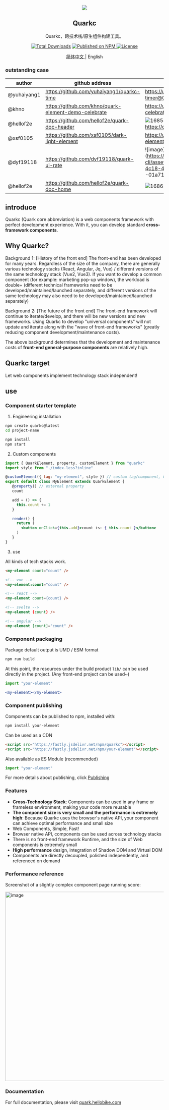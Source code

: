 
<p align="center">
  <a href="https://quark.hellobike.com/">
    <img src="https://github.com/hellof2e/quark-core/assets/14307551/5968d0ed-6d60-4b13-b05b-1e9ba30a5708" >
  </a>
</p>
<h2 align="center"> Quarkc </h2>
<div align="center">

Quarkc，跨技术栈/原生组件构建工具。

</div>

<p align="center">
  <a href="https://www.npmjs.com/package/quarkc"><img src="https://img.shields.io/npm/dt/quarkc.svg" alt="Total Downloads"></a>
  <a href="https://www.npmjs.com/package/quarkc">
    <img src="https://img.shields.io/npm/v/quarkc.svg" alt="Published on NPM">
  </a>
  <a href="https://github.com/hellof2e/quark-core/blob/main/LICENSE"><img src="https://img.shields.io/npm/l/quark-core.svg" alt="License"></a>
</p>


<p align="center">
  <a href="https://github.com/hellof2e/quark-design/blob/main/README.md">
    简体中文
  </a>
  <span> | English </span>
</p>

### outstanding case

| author | github address | screenshot / link
| ---- | ---- | ----- |
| @yuhaiyang1 | https://github.com/yuhaiyang1/quarkc-time | https://unpkg.com/quark-timer@0.0.2/demo.html |
| @khno | https://github.com/khno/quark-element-demo-celebrate | https://unpkg.com/quarkc-demo-celebrate@latest/demo.html |
| @hellof2e | https://github.com/hellof2e/quark-doc-header | ![1685501041275](https://github.com/hellof2e/quark-core/assets/14307551/24dd5626-e6a9-452c-9c95-c2cdb8891573 ) https://quark.hellobike.com/#/ |
| @xsf0105 | https://github.com/xsf0105/dark-light-element | https://unpkg.com/dark-light-element@latest/demo.html |
| @dyf19118 | https://github.com/dyf19118/quark-ui-rate | ![image](https://github.com/hellof2e/quark-cli/assets/14307551/e11e6c49-4c18-4bca-adc3 -01a7198ab2e2) |
| @hellof2e | https://github.com/hellof2e/quark-doc-home | ![1686575964690](https://github.com/hellof2e/quark-core/assets/14307551/9618427c-916b-4dfd-b28b-0e8e0f6ce744 ) |


## introduce

Quarkc (Quark core abbreviation) is a web components framework with perfect development experience. With it, you can develop standard **cross-framework components**.

## Why Quarkc?

Background 1: [History of the front end]
The front-end has been developed for many years. Regardless of the size of the company, there are generally various technology stacks (React, Angular, Jq, Vue) / different versions of the same technology stack (Vue2, Vue3). If you want to develop a common component (for example: marketing pop-up window), the workload is double+ (different technical frameworks need to be developed/maintained/launched separately, and different versions of the same technology may also need to be developed/maintained/launched separately)

Background 2: [The future of the front end]
The front-end framework will continue to iterate/develop, and there will be new versions and new frameworks. Using Quarkc to develop "universal components" will not update and iterate along with the "wave of front-end frameworks" (greatly reducing component development/maintenance costs).

The above background determines that the development and maintenance costs of **front-end general-purpose components** are relatively high.

## Quarkc target

Let web components implement technology stack independent!

## use

### Component starter template

1. Engineering installation
```bash
npm create quarkc@latest
cd project-name

npm install
npm start
```

2. Custom components
```jsx
import { QuarkElement, property, customElement } from "quarkc"
import style from "./index.less?inline"

@customElement({ tag: "my-element", style }) // custom tag/component, CSS
export default class MyElement extends QuarkElement {
   @property() // external property
   count

   add = () => {
     this.count += 1
   }

   render() {
     return (
       <button onClick={this.add}>count is: { this.count }</button>
     )
   }
}
```

3. use

All kinds of tech stacks work.
```html
<my-element count="count" />

<!-- vue -->
<my-element:count="count" />

<!-- react -->
<my-element count={count} />

<!-- svelte -->
<my-element {count} />

<!-- angular -->
<my-element [count]="count" />
```

### Component packaging

Package default output is UMD / ESM format

```bash
npm run build
```

At this point, the resources under the build product `lib/` can be used directly in the project. (Any front-end project can be used~)

```jsx
import "your-element"

<my-element></my-element>
```

### Component publishing

Components can be published to npm, installed with:

```bash
npm install your-element
```

Can be used as a CDN

```html
<script src="https://fastly.jsdelivr.net/npm/quarkc"></script>
<script src="https://fastly.jsdelivr.net/npm/your-element"></script>
```

Also available as ES Module (recommended)
```js
import "your-element"
```

For more details about publishing, click [Publishing](https://quark.hellobike.com/#/zh-CN/docs/publishing)

### Features

* **Cross-Technology Stack**: Components can be used in any frame or frameless environment, making your code more reusable
* **The component size is very small and the performance is extremely high**: Because Quarkc uses the browser's native API, your component can achieve optimal performance and small size
* Web Components, Simple, Fast!
* Browser native API, components can be used across technology stacks
* There is no front-end framework Runtime, and the size of Web components is extremely small
* **High performance** design, integration of Shadow DOM and Virtual DOM
* Components are directly decoupled, polished independently, and referenced on demand

### Performance reference

Screenshot of a slightly complex component page running score:

<img width="600" alt="image" src="https://github.com/hellof2e/quark-core/assets/14307551/8eda52c8-4ad7-4e92-ab09-602cf7771d96">

### Documentation

For full documentation, please visit [quark.hellobike.com](https://quark.hellobike.com)
